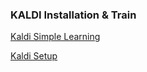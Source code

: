 ### KALDI Installation & Train

[Kaldi Simple Learning](https://github.com/hootan09/kaldiASR/tree/main/doc_learning)

[Kaldi Setup](https://github.com/hootan09/kaldiASR/tree/main/Setup_Kaldi)

